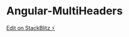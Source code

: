# Angular-MultiHeaders

[Edit on StackBlitz ⚡️](https://stackblitz.com/edit/angular-dynamic-table-header-1afifa)